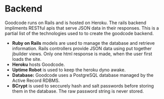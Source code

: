 # Backend

Goodcode runs on Rails and is hosted on Heroku.
The rails backend impliments RESTful apis that serve JSON data in their responses.
This is a partial list of the technologies used to to create the goodcode backend.

* **Ruby on Rails** models are used to manage the database and retrieve information.
Rails controllers provide JSON data using put together jbuilder views.
Only one html response is made, when the user first loads the site.
* **Heroku** hosts Goodcode.
* **Uptime Robot** is used to keep the heroku dyno awake.
* **Database:** Goodcode uses a PostgreSQL database managed by the Active Record RDBMS.
* **BCrypt** is used to seccurely hash and salt passwords before storing them in the database.
The raw password string is never stored.
